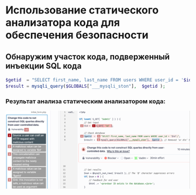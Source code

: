 # Использование статического анализатора кода для обеспечения безопасности

## Обнаружим участок кода, подверженный инъекции SQL кода
```php
$getid  = "SELECT first_name, last_name FROM users WHERE user_id = '$id';";
$result = mysqli_query($GLOBALS["___mysqli_ston"],  $getid );
```
### Результат анализа статическим анализатором кода:

![image](https://github.com/halissha/rbpzos4_static/blob/main/img.png)
